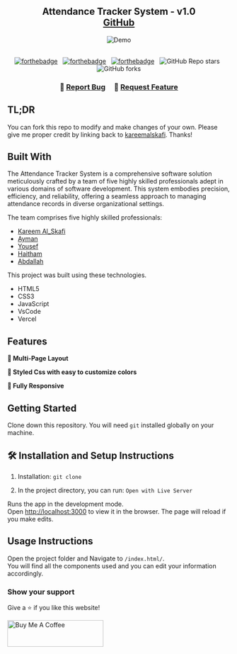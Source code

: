 <h2 align="center">
  Attendance Tracker System - v1.0<br/>
  <a href="https://github.com/kareemalskafi/AttendanceTrackerSystem" target="_blank">GitHub</a>
</h2>
<div align="center">
  <img alt="Demo" src="https://blog.cdn.cmarix.com/blog/wp-content/uploads/2022/05/Attendance-Management-System.png" />
</div>

<br/>

<center>

[![forthebadge](https://forthebadge.com/images/badges/built-with-love.svg)](https://forthebadge.com) &nbsp;
[![forthebadge](https://forthebadge.com/images/badges/made-with-javascript.svg)](https://forthebadge.com) &nbsp;
[![forthebadge](https://forthebadge.com/images/badges/open-source.svg)](https://forthebadge.com) &nbsp;
![GitHub Repo stars](https://img.shields.io/github/stars/kareemalskafi/AttendanceTrackerSystem?color=red&logo=github&style=for-the-badge) &nbsp;
![GitHub forks](https://img.shields.io/github/forks/kareemalskafi/AttendanceTrackerSystem?color=red&logo=github&style=for-the-badge)

</center>

<h3 align="center">
    🔹
    <a href="https://github.com/kareemalskafi/AttendanceTrackerSystem/issues">Report Bug</a> &nbsp; &nbsp;
    🔹
    <a href="https://github.com/kareemalskafi/AttendanceTrackerSystem/issues">Request Feature</a>
</h3>

## TL;DR

You can fork this repo to modify and make changes of your own. Please give me proper credit by linking back to [kareemalskafi](https://github.com/kareemalskafi). Thanks!

## Built With

The Attendance Tracker System is a comprehensive software solution meticulously crafted by a team of five highly skilled professionals adept in various domains of software development. This system embodies precision, efficiency, and reliability, offering a seamless approach to managing attendance records in diverse organizational settings.<br/>

The team comprises five highly skilled professionals:


  - <a href="https://github.com/kareemalskafi" target="_blank" >Kareem Al_Skafi</a>
  - <a href="https://github.com/JaneSmith" target="_blank" >Ayman </a>
  - <a href="https://github.com/MarkJohnson" target="_blank" >Yousef</a>
  - <a href="https://github.com/SaraWilliams" target="_blank" >Haitham</a>
  - <a href="https://github.com/AlexBrown" target="_blank" >Abdallah</a><br/>


This project was built using these technologies.

- HTML5
- CSS3
- JavaScript
- VsCode
- Vercel

## Features

**📖 Multi-Page Layout**

**🎨 Styled Css with easy to customize colors**

**📱 Fully Responsive**

## Getting Started

Clone down this repository. You will need `git` installed globally on your machine.

## 🛠 Installation and Setup Instructions

1. Installation: `git clone`

2. In the project directory, you can run: `Open with Live Server`

Runs the app in the development mode.\
Open [http://localhost:3000](http://localhost:3000) to view it in the browser.
The page will reload if you make edits.

## Usage Instructions

Open the project folder and Navigate to `/index.html/`. <br/>
You will find all the components used and you can edit your information accordingly.

### Show your support

Give a ⭐ if you like this website!

<a href="https://www.buymeacoffee.com/kareemalskafi" target="_blank"><img src="https://cdn.buymeacoffee.com/buttons/v2/default-violet.png" alt="Buy Me A Coffee" height= "60px" width= "217px" ></a>

